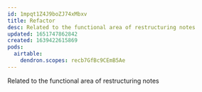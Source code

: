 ```yaml
---
id: 1mpqt1Z4J9boZJ74xMbxv
title: Refactor
desc: Related to the functional area of restructuring notes
updated: 1651747862842
created: 1639422615869
pods:
  airtable:
    dendron.scopes: recb7GfBc9CEmB5Ae
---
```


Related to the functional area of restructuring notes




